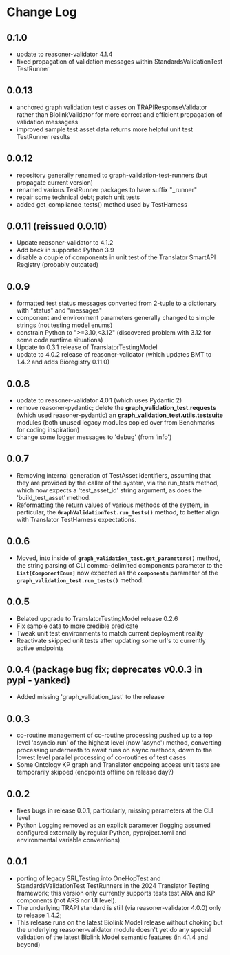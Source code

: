 # Change Log

## 0.1.0

- update to reasoner-validator 4.1.4
- fixed propagation of validation messages within StandardsValidationTest TestRunner

## 0.0.13

- anchored graph validation test classes on TRAPIResponseValidator rather than BiolinkValidator for more correct and efficient propagation of validation messagess
- improved sample test asset data returns more helpful unit test TestRunner results

## 0.0.12

- repository generally renamed to graph-validation-test-runners (but propagate current version)
- renamed various TestRunner packages to have suffix "_runner"
- repair some technical debt; patch unit tests
- added get_compliance_tests() method used by TestHarness


## 0.0.11 (reissued 0.0.10)

- Update reasoner-validator to 4.1.2
- Add back in supported Python 3.9
- disable a couple of components in unit test of the Translator SmartAPI Registry (probably outdated)

## 0.0.9

- formatted test status messages converted from 2-tuple to a dictionary with "status" and "messages"
- component and environment parameters generally changed to simple strings (not testing model enums)
- constrain Python to ">=3.10,<3.12" (discovered problem with 3.12 for some code runtime situations)
- Update to 0.3.1 release of TranslatorTestingModel
- update to 4.0.2 release of reasoner-validator (which updates BMT to 1.4.2 and adds Bioregistry 0.11.0)

## 0.0.8

- update to reasoner-validator 4.0.1 (which uses Pydantic 2)
- remove reasoner-pydantic; delete the **graph_validation_test.requests** (which used reasoner-pydantic) an **graph_validation_test.utils.testsuite** modules (both unused legacy modules copied over from Benchmarks for coding inspiration)
- change some logger messages to 'debug' (from 'info')

## 0.0.7

- Removing internal generation of TestAsset identifiers, assuming that they are provided by the caller of the system, via the run_tests method, which now expects a 'test_asset_id' string argument, as does the 'build_test_asset' method.
- Reformatting the return values of various methods of the system, in particular, the **`GraphValidationTest.run_tests()`** method, to better align with Translator TestHarness expectations.

## 0.0.6

- Moved, into inside of **`graph_validation_test.get_parameters()`** method, the string parsing of CLI comma-delimited components parameter to the **`List[ComponentEnum]`** now expected as the **`components`** parameter of the **`graph_validation_test.run_tests()`** method.

## 0.0.5

- Belated upgrade to TranslatorTestingModel release 0.2.6
- Fix sample data to more credible predicate
- Tweak unit test environments to match current deployment reality
- Reactivate skipped unit tests after updating some url's to currently active endpoints

## 0.0.4 (package bug fix; deprecates v0.0.3 in pypi - yanked)

- Added missing 'graph_validation_test' to the release

## 0.0.3

- co-routine management of co-routine processing pushed up to a top level 'asyncio.run' of the highest level (now 'async') method, converting processing underneath to await runs on async methods, down to the lowest level parallel processing of co-routines of test cases
- Some Ontology KP graph and Translator endpoing access unit tests are temporarily skipped (endpoints offline on release day?)

## 0.0.2

- fixes bugs in release 0.0.1, particularly, missing parameters at the CLI level
- Python Logging removed as an explicit parameter (logging assumed configured externally by regular Python, pyproject.toml and environmental variable conventions)

## 0.0.1

- porting of legacy SRI_Testing into OneHopTest and StandardsValidationTest TestRunners in the 2024 Translator Testing framework; this version only currently supports tests test ARA and KP components (not ARS nor UI level).
- The underlying TRAPI standard is still (via reasoner-validator 4.0.0) only to release 1.4.2;
- This release runs on the latest Biolink Model release without choking but the underlying reasoner-validator module doesn't yet do any special validation of the latest Biolink Model semantic features (in 4.1.4 and beyond)
